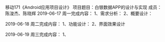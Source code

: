 移动171《Android应用项目设计》
项目题目：白银数据APP的设计与实现
成员：陈浚杰、陈晓辉
2019-06-17 周一完成内容：
1、需求分析： 2、概要设计：

2019-06-18 周二完成内容：
1、功能设计： 2、界面效果设计

2019-06-19 周三完成内容：
1、
